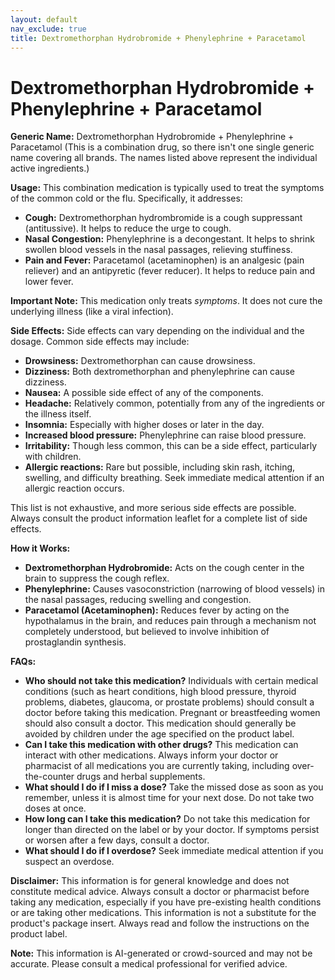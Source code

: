 ```yaml
---
layout: default
nav_exclude: true
title: Dextromethorphan Hydrobromide + Phenylephrine + Paracetamol
---
```


# Dextromethorphan Hydrobromide + Phenylephrine + Paracetamol

**Generic Name:** Dextromethorphan Hydrobromide + Phenylephrine + Paracetamol (This is a combination drug, so there isn't one single generic name covering all brands.  The names listed above represent the individual active ingredients.)

**Usage:** This combination medication is typically used to treat the symptoms of the common cold or the flu.  Specifically, it addresses:

* **Cough:** Dextromethorphan hydrombromide is a cough suppressant (antitussive). It helps to reduce the urge to cough.
* **Nasal Congestion:** Phenylephrine is a decongestant. It helps to shrink swollen blood vessels in the nasal passages, relieving stuffiness.
* **Pain and Fever:** Paracetamol (acetaminophen) is an analgesic (pain reliever) and an antipyretic (fever reducer). It helps to reduce pain and lower fever.

**Important Note:** This medication only treats *symptoms*. It does not cure the underlying illness (like a viral infection).


**Side Effects:**  Side effects can vary depending on the individual and the dosage. Common side effects may include:

* **Drowsiness:**  Dextromethorphan can cause drowsiness.
* **Dizziness:** Both dextromethorphan and phenylephrine can cause dizziness.
* **Nausea:**  A possible side effect of any of the components.
* **Headache:**  Relatively common, potentially from any of the ingredients or the illness itself.
* **Insomnia:**  Especially with higher doses or later in the day.
* **Increased blood pressure:** Phenylephrine can raise blood pressure.
* **Irritability:** Though less common, this can be a side effect, particularly with children.
* **Allergic reactions:**  Rare but possible, including skin rash, itching, swelling, and difficulty breathing.  Seek immediate medical attention if an allergic reaction occurs.

This list is not exhaustive, and more serious side effects are possible.  Always consult the product information leaflet for a complete list of side effects.


**How it Works:**

* **Dextromethorphan Hydrobromide:** Acts on the cough center in the brain to suppress the cough reflex.
* **Phenylephrine:**  Causes vasoconstriction (narrowing of blood vessels) in the nasal passages, reducing swelling and congestion.
* **Paracetamol (Acetaminophen):**  Reduces fever by acting on the hypothalamus in the brain, and reduces pain through a mechanism not completely understood, but believed to involve inhibition of prostaglandin synthesis.


**FAQs:**

* **Who should not take this medication?**  Individuals with certain medical conditions (such as heart conditions, high blood pressure, thyroid problems, diabetes, glaucoma, or prostate problems) should consult a doctor before taking this medication.  Pregnant or breastfeeding women should also consult a doctor.  This medication should generally be avoided by children under the age specified on the product label.
* **Can I take this medication with other drugs?**  This medication can interact with other medications.  Always inform your doctor or pharmacist of all medications you are currently taking, including over-the-counter drugs and herbal supplements.
* **What should I do if I miss a dose?**  Take the missed dose as soon as you remember, unless it is almost time for your next dose. Do not take two doses at once.
* **How long can I take this medication?**  Do not take this medication for longer than directed on the label or by your doctor.  If symptoms persist or worsen after a few days, consult a doctor.
* **What should I do if I overdose?**  Seek immediate medical attention if you suspect an overdose.


**Disclaimer:** This information is for general knowledge and does not constitute medical advice.  Always consult a doctor or pharmacist before taking any medication, especially if you have pre-existing health conditions or are taking other medications.  This information is not a substitute for the product's package insert.  Always read and follow the instructions on the product label.


**Note:** This information is AI-generated or crowd-sourced and may not be accurate. Please consult a medical professional for verified advice.